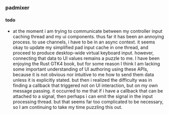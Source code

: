 ### padmixer

#### todo

- at the moment i am trying to communicate between my controller input caching thread and my ui components. thus far it has been an annoying process. to use channels, i have to be in an async context. it seems okay to update my simplified pad input cache in one thread, and proceed to produce desktop-wide virtual keyboard input. however, connecting that data to UI values remains a puzzle to me. I have been enjoying the Rust GTK4 book, but for some reason I think I am lacking some important understanding of UI authoring using these APIs, because it is not obvious nor intuitive to me how to send them data unless it is explicitly stated. but then i realized the difficulty was in finding a callback that triggered not on UI interaction, but on my own message passing. it occurred to me that if i have a callback that can be attached to a signal, then perhaps i can emit the signal in the input processing thread. but that seems far too complicated to be necessary, so I am continuing to take my time puzzling this out.

